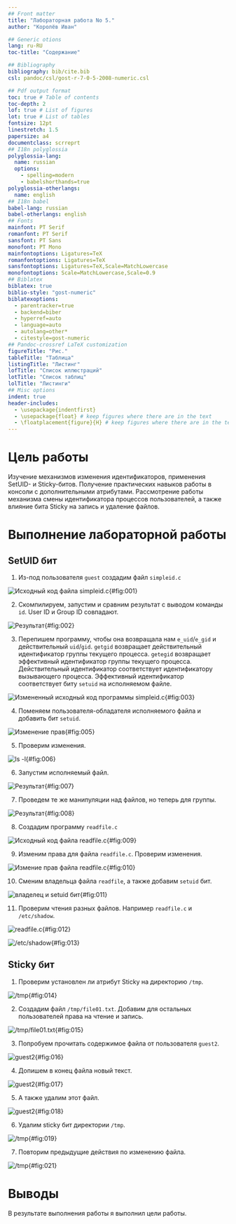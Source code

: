 ```yaml
---
## Front matter
title: "Лабораторная работа No 5."
author: "Королёв Иван"

## Generic otions
lang: ru-RU
toc-title: "Содержание"

## Bibliography
bibliography: bib/cite.bib
csl: pandoc/csl/gost-r-7-0-5-2008-numeric.csl

## Pdf output format
toc: true # Table of contents
toc-depth: 2
lof: true # List of figures
lot: true # List of tables
fontsize: 12pt
linestretch: 1.5
papersize: a4
documentclass: scrreprt
## I18n polyglossia
polyglossia-lang:
  name: russian
  options:
	- spelling=modern
	- babelshorthands=true
polyglossia-otherlangs:
  name: english
## I18n babel
babel-lang: russian
babel-otherlangs: english
## Fonts
mainfont: PT Serif
romanfont: PT Serif
sansfont: PT Sans
monofont: PT Mono
mainfontoptions: Ligatures=TeX
romanfontoptions: Ligatures=TeX
sansfontoptions: Ligatures=TeX,Scale=MatchLowercase
monofontoptions: Scale=MatchLowercase,Scale=0.9
## Biblatex
biblatex: true
biblio-style: "gost-numeric"
biblatexoptions:
  - parentracker=true
  - backend=biber
  - hyperref=auto
  - language=auto
  - autolang=other*
  - citestyle=gost-numeric
## Pandoc-crossref LaTeX customization
figureTitle: "Рис."
tableTitle: "Таблица"
listingTitle: "Листинг"
lofTitle: "Список иллюстраций"
lotTitle: "Список таблиц"
lolTitle: "Листинги"
## Misc options
indent: true
header-includes:
  - \usepackage{indentfirst}
  - \usepackage{float} # keep figures where there are in the text
  - \floatplacement{figure}{H} # keep figures where there are in the text
---
```


# Цель работы

Изучение механизмов изменения идентификаторов, применения SetUID- и Sticky-битов. Получение практических навыков работы в консоли с дополнительными атрибутами. Рассмотрение работы механизма смены идентификатора процессов пользователей, а также влияние бита Sticky на запись и удаление файлов.

# Выполнение лабораторной работы

## SetUID бит

1. Из-под пользователя `guest` создадим файл `simpleid.c`

![Исходный код файла simpleid.c](./image/1.png){#fig:001} 

2. Скомпилируем, запустим и сравним результат с выводом команды `id`. User ID и Group ID совпадают.

![Результат](./image/2.png){#fig:002} 

3. Перепишем программу, чтобы она возвращала нам `e_uid`/`e_gid` и действительный `uid`/`gid`. `getgid` возвращает действительный идентификатор группы текущего процесса. `getegid` возвращает эффективный идентификатор группы текущего процесса. Действительный идентификатор соответствует идентификатору вызывающего процесса. Эффективный идентификатор соответствует биту `setuid` на исполняемом файле.   

![Измененный исходный код программы simpleid.c](./image/3.png){#fig:003} 

4. Поменяем пользователя-обладателя исполняемого файла и добавить бит `setuid`.

![Изменение прав](./image/5.png){#fig:005} 

5. Проверим изменения.

![ls -l](./image/6.png){#fig:006} 

6. Запустим исполняемый файл.

![Результат](./image/7.png){#fig:007} 

7. Проведем те же манипуляции над файлов, но теперь для группы.

![Результат](./image/8.png){#fig:008} 

8. Создадим программу `readfile.c`

![Исходный код файла readfile.c](./image/9.png){#fig:009} 

9. Изменим права для файла `readfile.c`. Проверим изменения.

![Измение прав файла readfile.c](./image/10.png){#fig:010} 

10. Сменим владельца файла `readfile`, а также добавим `setuid` бит.

![владелец и setuid бит](./image/11.png){#fig:011} 

11. Проверим чтения разных файлов. Например `readfile.c` и `/etc/shadow`.

![readfile.c](./image/12.png){#fig:012} 

![/etc/shadow](./image/13.png){#fig:013} 

## Sticky бит

1. Проверим установлен ли атрибут Sticky на директорию `/tmp`.

![/tmp](./image/14.png){#fig:014} 

2. Создадим файл `/tmp/file01.txt`. Добавим для остальных пользователей права на чтение и запись.

![/tmp/file01.txt](./image/15.png){#fig:015} 

3. Попробуем прочитать содержимое файла от пользователя `guest2`.

![guest2](./image/16.png){#fig:016} 

4. Допишем в конец файла новый текст.

![guest2](./image/17.png){#fig:017} 

5. А также удалим этот файл.

![guest2](./image/18.png){#fig:018} 

6. Удалим sticky бит директории `/tmp`.

![/tmp](./image/19.png){#fig:019} 

7. Повторим предыдущие действия по изменению файла.

![/tmp](./image/21.png){#fig:021} 

# Выводы

В результате выполнения работы я выполнил цели работы.
